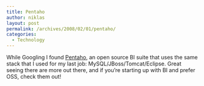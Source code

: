 ```yaml
---
title: Pentaho
author: niklas
layout: post
permalink: /archives/2008/02/01/pentaho/
categories:
  - Technology
---
```

While Googling I found [Pentaho][1], an open source BI suite that uses the same stack that I used for my last job: MySQL/JBoss/Tomcat/Eclipse. Great seeing there are more out there, and if you&#8217;re starting up with BI and prefer OSS, check them out!

 [1]: http://www.pentaho.com/